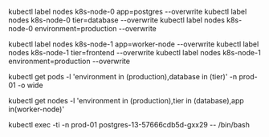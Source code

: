 kubectl label nodes k8s-node-0  app=postgres --overwrite
kubectl label nodes k8s-node-0  tier=database --overwrite
kubectl label nodes k8s-node-0  environment=production  --overwrite

kubectl label nodes k8s-node-1  app=worker-node --overwrite
kubectl label nodes k8s-node-1  tier=frontend --overwrite
kubectl label nodes k8s-node-1  environment=production  --overwrite



kubectl get pods -l 'environment in (production),database in (tier)' -n prod-01 -o wide


kubectl get nodes -l 'environment in (production),tier in (database),app in(worker-node)'

kubectl exec -ti -n prod-01 postgres-13-57666cdb5d-gxx29  -- /bin/bash